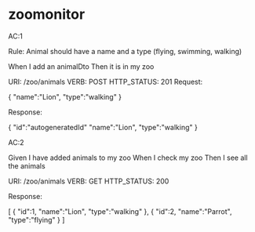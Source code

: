 # zoomonitor

AC:1

Rule: Animal should have a name and a type (flying, swimming, walking)

When I add an animalDto
Then it is in my zoo

URI: /zoo/animals
VERB: POST
HTTP_STATUS: 201
Request:

{
"name":"Lion",
"type":"walking"
}

Response:

{
"id":"autogeneratedId"
"name":"Lion",
"type":"walking"
}

AC:2


Given I have added animals to my zoo
When I check my zoo
Then I see all the animals

URI: /zoo/animals
VERB: GET
HTTP_STATUS: 200

Response:

[
{
"id":1,
"name":"Lion",
"type":"walking"
},
{
"id":2,
"name":"Parrot",
"type":"flying"
}
]




